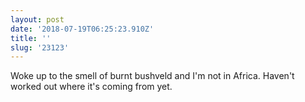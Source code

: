 ```yaml
---
layout: post
date: '2018-07-19T06:25:23.910Z'
title: ''
slug: '23123'
---
```

Woke up to the smell of burnt bushveld and I&#39;m not in Africa. Haven&#39;t worked out where it&#39;s coming from yet.
